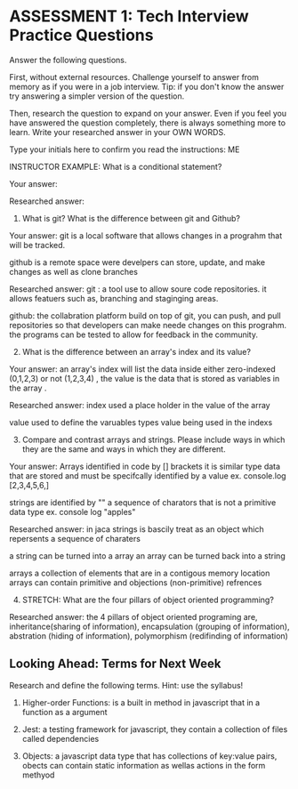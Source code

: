 # ASSESSMENT 1: Tech Interview Practice Questions

Answer the following questions.

First, without external resources. Challenge yourself to answer from memory as if you were in a job interview. Tip: if you don't know the answer try answering a simpler version of the question.

Then, research the question to expand on your answer. Even if you feel you have answered the question completely, there is always something more to learn. Write your researched answer in your OWN WORDS.

Type your initials here to confirm you read the instructions: ME

INSTRUCTOR EXAMPLE: What is a conditional statement?

Your answer: 

Researched answer:

1. What is git? What is the difference between git and Github?

Your answer: git is a local software that allows changes in a prograhm that will be tracked. 

github is a remote space were develpers can store, update, and make changes as well as clone branches

Researched answer: git : a tool use to allow soure code  repositories. it allows featuers such as, branching and staginging areas.

github: the collabration platform build on top of git, you can push, and pull repositories so that developers can make neede changes on this prograhm. the programs can be tested to allow for feedback in the community.


2. What is the difference between an array's index and its value?

Your answer: an array's index will list the data inside either zero-indexed (0,1,2,3) or not (1,2,3,4) , the value is the data that is stored as variables in the array . 


Researched answer: index used a place holder in the value of the array

  value  used to define the varuables types value being used in the indexs

3. Compare and contrast arrays and strings. Please include ways in which they are the same and ways in which they are different.

Your answer: Arrays identified in code by [] brackets it is similar type data that are stored and must be specifcally identified by a value
 ex. console.log [2,3,4,5,6,]

strings are identified by "" a sequence of charators that is not a primitive data type 
ex. console log "apples"

Researched answer: 
in jaca strings is bascily treat as an object which repersents a sequence of charaters
 
 a string can be turned into a array 
 an array can be turned back into a string

arrays a collection of elements that are in a contigous memory location arrays can contain primitive and objections (non-primitive) refrences

4. STRETCH: What are the four pillars of object oriented programming?

Researched answer: the 4 pillars of object oriented programing are, inheritance(sharing of information), encapsulation (grouping of information), abstration (hiding of information), polymorphism (redifinding of information)



## Looking Ahead: Terms for Next Week

Research and define the following terms. Hint: use the syllabus!

1. Higher-order Functions: is a built in method in javascript that in a function as a argument

2. Jest: a testing framework for javascript, they contain a collection of files called dependencies

3. Objects: a javascript data type that has collections of key:value pairs, obects can contain static information as wellas actions in the form methyod
